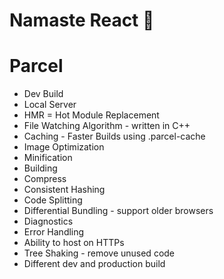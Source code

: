 # Namaste React 🚀

# Parcel

- Dev Build
- Local Server
- HMR = Hot Module Replacement
- File Watching Algorithm - written in C++
- Caching - Faster Builds using .parcel-cache
- Image Optimization
- Minification
- Building
- Compress
- Consistent Hashing
- Code Splitting
- Differential Bundling - support older browsers
- Diagnostics
- Error Handling
- Ability to host on HTTPs
- Tree Shaking - remove unused code
- Different dev and production build
